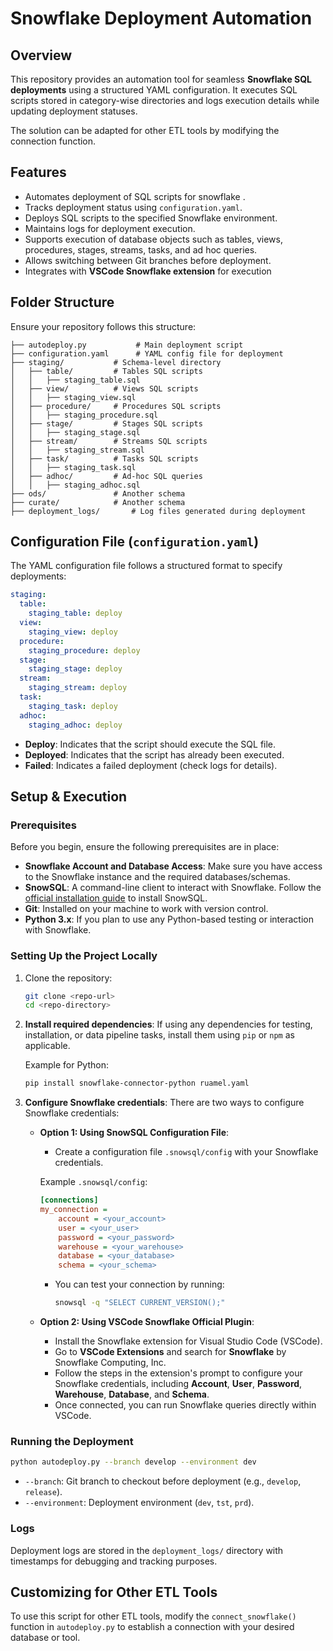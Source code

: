 # Snowflake Deployment Automation

## Overview

This repository provides an automation tool for seamless **Snowflake SQL deployments** using a structured YAML configuration. It executes SQL scripts stored in category-wise directories and logs execution details while updating deployment statuses.

The solution can be adapted for other ETL tools by modifying the connection function.

## Features

- Automates deployment of SQL scripts for snowflake .
- Tracks deployment status using `configuration.yaml`.
- Deploys SQL scripts to the specified Snowflake environment.
- Maintains logs for deployment execution.
- Supports execution of database objects such as tables, views, procedures, stages, streams, tasks, and ad hoc queries.
- Allows switching between Git branches before deployment.
- Integrates with **VSCode Snowflake extension** for execution  

## Folder Structure

Ensure your repository follows this structure:

```
├── autodeploy.py           # Main deployment script
├── configuration.yaml      # YAML config file for deployment
├── staging/           # Schema-level directory
│   ├── table/         # Tables SQL scripts
│   │   ├── staging_table.sql
│   ├── view/          # Views SQL scripts
│   │   ├── staging_view.sql
│   ├── procedure/     # Procedures SQL scripts
│   │   ├── staging_procedure.sql
│   ├── stage/         # Stages SQL scripts
│   │   ├── staging_stage.sql
│   ├── stream/        # Streams SQL scripts
│   │   ├── staging_stream.sql
│   ├── task/          # Tasks SQL scripts
│   │   ├── staging_task.sql
│   ├── adhoc/         # Ad-hoc SQL queries
│   │   ├── staging_adhoc.sql
├── ods/               # Another schema
├── curate/            # Another schema
├── deployment_logs/       # Log files generated during deployment
```

## Configuration File (`configuration.yaml`)

The YAML configuration file follows a structured format to specify deployments:

```yaml
staging:
  table:
    staging_table: deploy
  view:
    staging_view: deploy
  procedure:
    staging_procedure: deploy
  stage:
    staging_stage: deploy
  stream:
    staging_stream: deploy
  task:
    staging_task: deploy
  adhoc:
    staging_adhoc: deploy
```

- **Deploy**: Indicates that the script should execute the SQL file.
- **Deployed**: Indicates that the script has already been executed.
- **Failed**: Indicates a failed deployment (check logs for details).

## Setup & Execution

### Prerequisites

Before you begin, ensure the following prerequisites are in place:

- **Snowflake Account and Database Access**: Make sure you have access to the Snowflake instance and the required databases/schemas.
- **SnowSQL**: A command-line client to interact with Snowflake. Follow the [official installation guide](https://docs.snowflake.com/en/user-guide/snowsql-install-config.html) to install SnowSQL.
- **Git**: Installed on your machine to work with version control.
- **Python 3.x**: If you plan to use any Python-based testing or interaction with Snowflake.

### Setting Up the Project Locally

1. Clone the repository:
    ```bash
    git clone <repo-url>
    cd <repo-directory>
    ```

2. **Install required dependencies**:
    If using any dependencies for testing, installation, or data pipeline tasks, install them using `pip` or `npm` as applicable.

    Example for Python:
    ```bash
    pip install snowflake-connector-python ruamel.yaml
    ```

3. **Configure Snowflake credentials**:
    There are two ways to configure Snowflake credentials:

    - **Option 1: Using SnowSQL Configuration File**:
      - Create a configuration file `.snowsql/config` with your Snowflake credentials.

      Example `.snowsql/config`:
      ```ini
      [connections]
      my_connection = 
          account = <your_account>
          user = <your_user>
          password = <your_password>
          warehouse = <your_warehouse>
          database = <your_database>
          schema = <your_schema>
      ```

      - You can test your connection by running:
        ```bash
        snowsql -q "SELECT CURRENT_VERSION();"
        ```

    - **Option 2: Using VSCode Snowflake Official Plugin**:
      - Install the Snowflake extension for Visual Studio Code (VSCode).
      - Go to **VSCode Extensions** and search for **Snowflake** by Snowflake Computing, Inc.
      - Follow the steps in the extension's prompt to configure your Snowflake credentials, including **Account**, **User**, **Password**, **Warehouse**, **Database**, and **Schema**.
      - Once connected, you can run Snowflake queries directly within VSCode.


### Running the Deployment

```sh
python autodeploy.py --branch develop --environment dev
```

- `--branch`: Git branch to checkout before deployment (e.g., `develop`, `release`).
- `--environment`: Deployment environment (`dev`, `tst`, `prd`).

### Logs

Deployment logs are stored in the `deployment_logs/` directory with timestamps for debugging and tracking purposes.

## Customizing for Other ETL Tools

To use this script for other ETL tools, modify the `connect_snowflake()` function in `autodeploy.py` to establish a connection with your desired database or tool.

